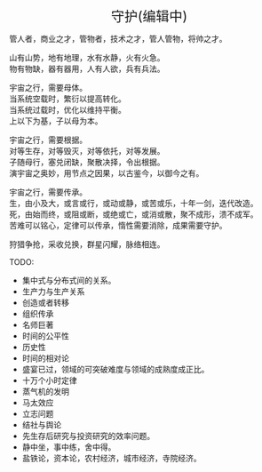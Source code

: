 <center><font size=5>守护(编辑中)</font></center>

管人者，商业之才，管物者，技术之才，管人管物，将帅之才。<br/>

山有山势，地有地理，水有水静，火有火急。<br/>
物有物缺，器有器用，人有人欲，兵有兵法。<br/>

宇宙之行，需要母体。<br/>
当系统空载时，繁衍以提高转化。<br/>
当系统过载时，优化以维持平衡。<br/>
上以下为基，子以母为本。<br/>

宇宙之行，需要根据。<br/>
对等生存，对等毁灭，对等依托，对等发展。<br/>
子随母行，塞兑闭缺，聚散决择，令出根据。<br/>
演宇宙之奥妙，用节点之因果，以古鉴今，以御今之有。<br/>

宇宙之行，需要传承。<br/>
生，由小及大，或言或行，或动或静，或苦或乐，十年一剑，迭代改造。<br/>
死，由始而终，或阻或断，或绝或亡，或消或散，聚不成形，溃不成军。<br/>
苦难可以铭心，定律可以传承，惰性需要消除，成果需要守护。<br/>

狩猎争抢，采收兑换，群星闪耀，脉络相连。<br/>

TODO: 
* 集中式与分布式间的关系。
* 生产力与生产关系
* 创造或者转移
* 组织传承
* 名师巨著
* 时间的公平性
* 历史性
* 时间的相对论
* 盛宴已过，领域的可突破难度与领域的成熟度成正比。
* 十万个小时定律
* 蒸气机的发明
* 马太效应
* 立志问题
* 结社与舆论
* 先生存后研究与投资研究的效率问题。
* 静中坐，事中练，舍中得。
* 盐铁论，资本论，农村经济，城市经济，寺院经济。
